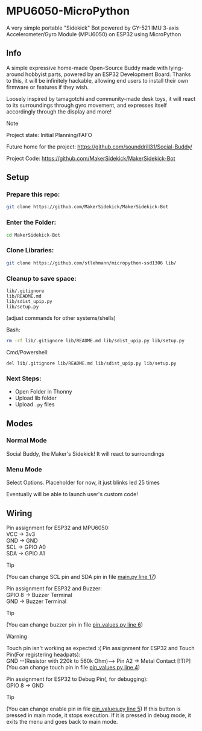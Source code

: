 # MPU6050-MicroPython
A very simple portable "Sidekick" Bot powered by GY-521 IMU 3-axis Accelerometer/Gyro Module (MPU6050) on ESP32 using MicroPython

## Info
A simple expressive home-made Open-Source Buddy made with lying-around hobbyist parts, powered by an ESP32 Development Board. Thanks to this, it will be infinitely hackable, allowing end users to install their own firmware or features if they wish.

Loosely inspired by tamagotchi and community-made desk toys, it will react to its surroundings through gyro movement, and expresses itself accordingly through the display and more!

> [!NOTE] 
> Project state: Initial Planning/FAFO

Future home for the project: https://github.com/sounddrill31/Social-Buddy/

Project Code: https://github.com/MakerSidekick/MakerSidekick-Bot

## Setup
### Prepare this repo:
```bash
git clone https://github.com/MakerSidekick/MakerSidekick-Bot
```

### Enter the Folder: 
```bash
cd MakerSidekick-Bot
```

### Clone Libraries:
```bash 
git clone https://github.com/stlehmann/micropython-ssd1306 lib/
```

### Cleanup to save space: 
```
lib/.gitignore
lib/README.md
lib/sdist_upip.py
lib/setup.py
```

(adjust commands for other systems/shells)

Bash:
```bash 
rm -rf lib/.gitignore lib/README.md lib/sdist_upip.py lib/setup.py
```

Cmd/Powershell: 
```
del lib/.gitignore lib/README.md lib/sdist_upip.py lib/setup.py
```

### Next Steps:
- Open Folder in Thonny
- Upload lib folder
- Upload `.py` files
## Modes
### Normal Mode 
<!-- Attach Pic -->
Social Buddy, the Maker's Sidekick! It will react to surroundings 

### Menu Mode 
<!-- Attach Pic-->
Select Options. Placeholder for now, it just blinks led 25 times

Eventually will be able to launch user's custom code! 
<!-- ### Custom Code Mode-->


## Wiring
Pin assignment for ESP32 and MPU6050:\
VCC -> 3v3\
GND -> GND\
SCL -> GPIO A0\
SDA -> GPIO A1

> [!TIP]
> (You can change SCL pin and SDA pin in file [main.py line 17](main.py#L17))

Pin assignment for ESP32 and Buzzer:\
GPIO 8 -> Buzzer Terminal\
GND -> Buzzer Terminal
> [!TIP]
> (You can change buzzer pin in file [pin_values.py line 6](pin_values.py#L6))

> [!WARNING]
> Touch pin isn't working as expected :(
Pin assignment for ESP32 and Touch Pin(For registering headpats):\
GND --(Resistor with 220k to 560k Ohm)--> Pin A2 -> Metal Contact
> [!TIP]
> (You can change touch pin in file [pin_values.py line 4](pin_values.py#L4)) 

Pin assignment for ESP32 to Debug Pin(<!--To start code execution-->, for debugging):\
GPIO 8 -> GND
> [!TIP]
> (You can change enable pin in file [pin_values.py line 5](pin_values.py#L5))
If this button is pressed in main mode, it stops execution. If it is pressed in debug mode, it exits the menu and goes back to main mode. 